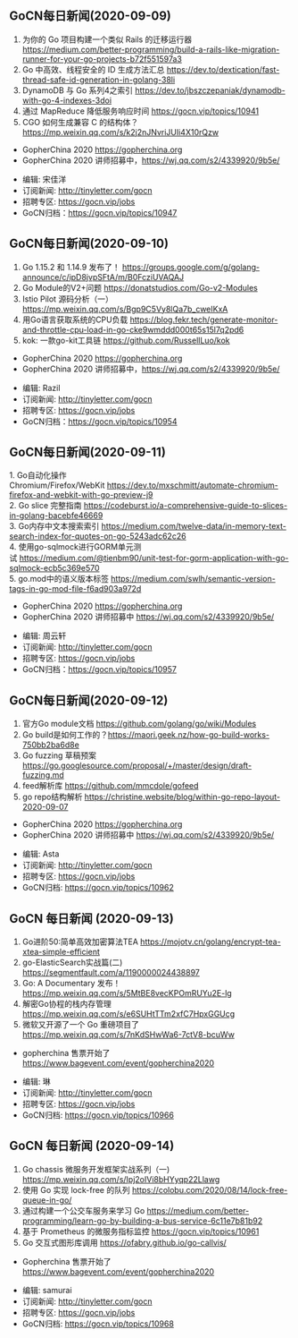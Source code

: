 ## GoCN每日新闻(2020-09-09)

1. 为你的 Go 项目构建一个类似 Rails 的迁移运行器 https://medium.com/better-programming/build-a-rails-like-migration-runner-for-your-go-projects-b72f551597a3
2. Go 中高效、线程安全的 ID 生成方法汇总 https://dev.to/dextication/fast-thread-safe-id-generation-in-golang-38li
3. DynamoDB 与 Go 系列4之索引 https://dev.to/jbszczepaniak/dynamodb-with-go-4-indexes-3doi
4. 通过 MapReduce 降低服务响应时间 https://gocn.vip/topics/10941
5. CGO 如何生成兼容 C 的结构体？ https://mp.weixin.qq.com/s/k2j2nJNvriJUIi4X10rQzw

* GopherChina 2020 https://gopherchina.org
* GopherChina 2020 讲师招募中，https://wj.qq.com/s2/4339920/9b5e/

- 编辑: 宋佳洋
- 订阅新闻: http://tinyletter.com/gocn
- 招聘专区: https://gocn.vip/jobs
- GoCN归档：https://gocn.vip/topics/10947


## GoCN每日新闻(2020-09-10)

1. Go 1.15.2 和 1.14.9 发布了！ https://groups.google.com/g/golang-announce/c/ipD8jvpSFtA/m/B0FcziUVAQAJ
2. Go Module的V2+问题 https://donatstudios.com/Go-v2-Modules
3. Istio Pilot 源码分析（一） https://mp.weixin.qq.com/s/Bgp9C5Vy8lQa7b_cweIKxA
4. 用Go语言获取系统的CPU负载 https://blog.fekr.tech/generate-monitor-and-throttle-cpu-load-in-go-cke9wmddd000t65s15l7q2pd6
5. kok: 一款go-kit工具链   https://github.com/RussellLuo/kok

* GopherChina 2020 https://gopherchina.org
* GopherChina 2020 讲师招募中，https://wj.qq.com/s2/4339920/9b5e/

- 编辑: Razil
- 订阅新闻: http://tinyletter.com/gocn
- 招聘专区: https://gocn.vip/jobs
- GoCN归档：https://gocn.vip/topics/10954

## GoCN每日新闻(2020-09-11)

1. Go自动化操作Chromium/Firefox/WebKit https://dev.to/mxschmitt/automate-chromium-firefox-and-webkit-with-go-preview-j9  
2. Go slice 完整指南 https://codeburst.io/a-comprehensive-guide-to-slices-in-golang-bacebfe46669  
3. Go内存中文本搜索索引 https://medium.com/twelve-data/in-memory-text-search-index-for-quotes-on-go-5243adc62c26  
4. 使用go-sqlmock进行GORM单元测试 https://medium.com/@tienbm90/unit-test-for-gorm-application-with-go-sqlmock-ecb5c369e570  
5. go.mod中的语义版本标签 https://medium.com/swlh/semantic-version-tags-in-go-mod-file-f6ad903a972d  

* GopherChina 2020 https://gopherchina.org  
* GopherChina 2020 讲师招募中 https://wj.qq.com/s2/4339920/9b5e/  

- 编辑: 周云轩  
- 订阅新闻: http://tinyletter.com/gocn  
- 招聘专区: https://gocn.vip/jobs  
- GoCN归档：https://gocn.vip/topics/10957  

## GoCN每日新闻(2020-09-12)

1. 官方Go module文档 https://github.com/golang/go/wiki/Modules
2. Go build是如何工作的？https://maori.geek.nz/how-go-build-works-750bb2ba6d8e
3. Go fuzzing 草稿预案  https://go.googlesource.com/proposal/+/master/design/draft-fuzzing.md
4. feed解析库 https://github.com/mmcdole/gofeed
5. go repo结构解析 https://christine.website/blog/within-go-repo-layout-2020-09-07

* GopherChina 2020 https://gopherchina.org  
* GopherChina 2020 讲师招募中 https://wj.qq.com/s2/4339920/9b5e/  

- 编辑: Asta
- 订阅新闻: http://tinyletter.com/gocn  
- 招聘专区: https://gocn.vip/jobs
- GoCN归档: https://gocn.vip/topics/10962

## GoCN 每日新闻 (2020-09-13)

1. Go进阶50:简单高效加密算法TEA https://mojotv.cn/golang/encrypt-tea-xtea-simple-efficient
2. go-ElasticSearch实战篇(二) https://segmentfault.com/a/1190000024438897
3. Go: A Documentary 发布！ https://mp.weixin.qq.com/s/5MtBE8vecKPOmRUYu2E-lg
4. 解密Go协程的栈内存管理 https://mp.weixin.qq.com/s/e6SUHtTTm2xfC7HpxGGUcg
5. 微软又开源了一个 Go 重磅项目了 https://mp.weixin.qq.com/s/7nKdSHwWa6-7ctV8-bcuWw

* gopherchina 售票开始了 https://www.bagevent.com/event/gopherchina2020

- 编辑: 琳 
- 订阅新闻: http://tinyletter.com/gocn
- 招聘专区: https://gocn.vip/jobs
- GoCN归档: https://gocn.vip/topics/10966

## GoCN 每日新闻 (2020-09-14)

1. Go chassis 微服务开发框架实战系列（一) https://mp.weixin.qq.com/s/Ipj2oIVi8bHYyqp22Llawg
2. 使用 Go 实现 lock-free 的队列 https://colobu.com/2020/08/14/lock-free-queue-in-go/
3. 通过构建一个公交车服务来学习 Go https://medium.com/better-programming/learn-go-by-building-a-bus-service-6c11e7b81b92
4. 基于 Prometheus 的微服务指标监控 https://gocn.vip/topics/10961
5. Go 交互式图形库调用 https://ofabry.github.io/go-callvis/

* Gopherchina 售票开始了 https://www.bagevent.com/event/gopherchina2020

- 编辑: samurai
- 订阅新闻: http://tinyletter.com/gocn
- 招聘专区: https://gocn.vip/jobs
- GoCN归档: https://gocn.vip/topics/10968

